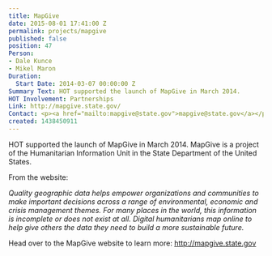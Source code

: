 ```yaml
---
title: MapGive
date: 2015-08-01 17:41:00 Z
permalink: projects/mapgive
published: false
position: 47
Person:
- Dale Kunce
- Mikel Maron
Duration:
  Start Date: 2014-03-07 00:00:00 Z
Summary Text: HOT supported the launch of MapGive in March 2014.
HOT Involvement: Partnerships
Link: http://mapgive.state.gov/
Contact: <p><a href="mailto:mapgive@state.gov">mapgive@state.gov</a></p>
created: 1438450911
---
```


<p>HOT supported the launch of MapGive in March 2014. MapGive is a project of the Humanitarian Information Unit in the State Department of the United States.</p><p>From the website:</p><p><em>Quality geographic data helps empower organizations and communities to make important decisions across a range of environmental, economic and crisis management themes. For many places in the world, this information is incomplete or does not exist at all. Digital humanitarians map online to help give others the data they need to build a more sustainable future.</em></p><p>Head over to the MapGive website to learn more: <a href="http://mapgive.state.gov">http://mapgive.state.gov</a></p>
